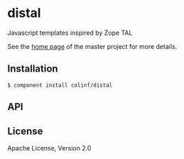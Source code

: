 
# distal

  Javascript templates inspired by Zope TAL

  See the [home page](http://code.google.com/p/distal/) of the master project for more details.

## Installation

    $ component install colinf/distal

## API

   

## License

  Apache License, Version 2.0
